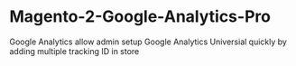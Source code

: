 # Magento-2-Google-Analytics-Pro
Google Analytics allow admin setup Google Analytics Universial quickly by adding multiple tracking ID in store

